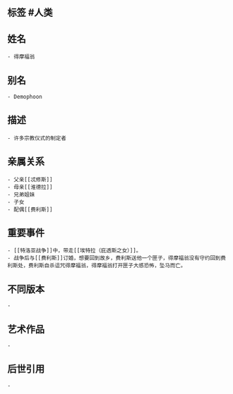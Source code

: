 ## 标签  #人类
## 姓名
	- 得摩福翁
## 别名
	- Demophoon
## 描述
	- 许多宗教仪式的制定者
## 亲属关系
	- 父亲[[忒修斯]]
	- 母亲[[淮德拉]]
	- 兄弟姐妹
	- 子女
	- 配偶[[费利斯]]
## 重要事件
	- [[特洛亚战争]]中，带走[[埃特拉（庇透斯之女）]]。
	- 战争后与[[费利斯]]订婚，想要回到故乡，费利斯送他一个匣子，得摩福翁没有守约回到费利斯处，费利斯自杀诅咒得摩福翁，得摩福翁打开匣子大感恐怖，坠马而亡。
## 不同版本
	-
## 艺术作品
	-
## 后世引用
	-
